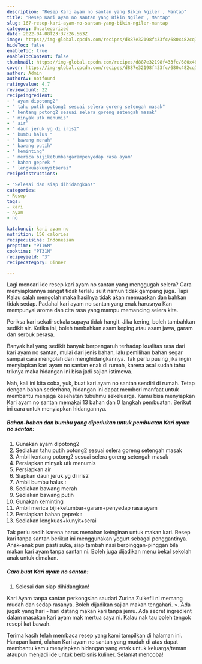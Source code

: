 ```yaml
---
description: "Resep Kari ayam no santan yang Bikin Ngiler , Mantap"
title: "Resep Kari ayam no santan yang Bikin Ngiler , Mantap"
slug: 167-resep-kari-ayam-no-santan-yang-bikin-ngiler-mantap
category: Uncategorized
date: 2022-04-08T23:37:26.563Z
image: https://img-global.cpcdn.com/recipes/d887e32198f433fc/680x482cq70/kari-ayam-no-santan-foto-resep-utama.jpg
hideToc: false
enableToc: true
enableTocContent: false
thumbnail: https://img-global.cpcdn.com/recipes/d887e32198f433fc/680x482cq70/kari-ayam-no-santan-foto-resep-utama.jpg
cover: https://img-global.cpcdn.com/recipes/d887e32198f433fc/680x482cq70/kari-ayam-no-santan-foto-resep-utama.jpg
author: Admin
authorAv: notfound
ratingvalue: 4.7
reviewcount: 22
recipeingredient:
- " ayam dipotong2"
- " tahu putih potong2 sesuai selera goreng setengah masak"
- " kentang potong2 sesuai selera goreng setengah masak"
- " minyak utk menumis"
- " air"
- " daun jeruk yg di iris2"
- " bumbu halus "
- " bawang merah"
- " bawang putih"
- " keminting"
- " merica bijiketumbargarampenyedap rasa ayam"
- " bahan geprek "
- " lengkuaskunyitserai"
recipeinstructions:

- "Selesai dan siap dihidangkan!"
categories:
- Resep
tags:
- kari
- ayam
- no

katakunci: kari ayam no 
nutrition: 156 calories
recipecuisine: Indonesian
preptime: "PT16M"
cooktime: "PT31M"
recipeyield: "3"
recipecategory: Dinner

---
```



Lagi mencari ide resep kari ayam no santan yang menggugah selera? Cara menyiapkannya sangat tidak terlalu sulit namun tidak gampang juga. Tapi Kalau salah mengolah maka hasilnya tidak akan memuaskan dan bahkan tidak sedap. Padahal kari ayam no santan yang enak harusnya Kan mempunyai aroma dan cita rasa yang mampu memancing selera kita.


Periksa kari sekali-sekala supaya tidak hangit. Jika kering, boleh tambahkan sedikit air. Ketika ini, boleh tambahkan asam keping atau asam jawa, garam dan serbuk perasa.

Banyak hal yang sedikit banyak berpengaruh terhadap kualitas rasa dari kari ayam no santan, mulai dari jenis bahan, lalu pemilihan bahan segar sampai cara mengolah dan menghidangkannya. Tak perlu pusing jika ingin menyiapkan kari ayam no santan enak di rumah, karena asal sudah tahu triknya maka hidangan ini bisa jadi sajian istimewa.


Nah, kali ini kita coba, yuk, buat kari ayam no santan sendiri di rumah. Tetap dengan bahan sederhana, hidangan ini dapat memberi manfaat untuk membantu menjaga kesehatan tubuhmu sekeluarga. Kamu bisa menyiapkan Kari ayam no santan memakai 13 bahan dan 0 langkah pembuatan. Berikut ini cara untuk menyiapkan hidangannya.

<!--inarticleads1-->

##### Bahan-bahan dan bumbu yang diperlukan untuk pembuatan Kari ayam no santan:

1. Gunakan  ayam dipotong2
1. Sediakan  tahu putih potong2 sesuai selera goreng setengah masak
1. Ambil  kentang potong2 sesuai selera goreng setengah masak
1. Persiapkan  minyak utk menumis
1. Persiapkan  air
1. Siapkan  daun jeruk yg di iris2
1. Ambil  bumbu halus :
1. Sediakan  bawang merah
1. Sediakan  bawang putih
1. Gunakan  keminting
1. Ambil  merica biji+ketumbar+garam+penyedap rasa ayam
1. Persiapkan  bahan geprek :
1. Sediakan  lengkuas+kunyit+serai


Tak perlu sedih karena harus menahan keinginan untuk makan kari. Resep kari tanpa santan berikut ini menggunakan yogurt sebagai penggantinya. Anak-anak pun pasti suka, siap tambah nasi berpinggan-pinggan bila makan kari ayam tanpa santan ni. Boleh juga dijadikan menu bekal sekolah anak untuk dimakan. 

<!--inarticleads2-->

##### Cara buat Kari ayam no santan:


1. Selesai dan siap dihidangkan!

Kari Ayam tanpa santan perkongsian saudari Zurina Zulkefli ni memang mudah dan sedap rasanya. Boleh dijadikan sajian makan tengahari. ×. Ada jugak yang hari - hari datang makan kari tanpa jemu. Ada secret ingredient dalam masakan kari ayam mak mertua saya ni. Kalau nak tau boleh tengok resepi kat bawah. 

Terima kasih telah membaca resep yang kami tampilkan di halaman ini. Harapan kami, olahan Kari ayam no santan yang mudah di atas dapat membantu kamu menyiapkan hidangan yang enak untuk keluarga/teman ataupun menjadi ide untuk berbisnis kuliner. Selamat mencoba!
